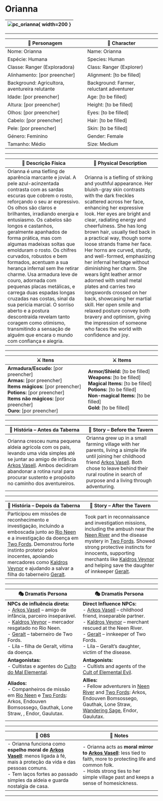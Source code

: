 # Orianna

| ![pc_orianna](assets/pc/pc_orianna.jpg){ width=200 } |
| ---------------------------------------------------- |

---

| **🧙 Personagem**            | **🧙 Character**           |
| ---------------------------- | -------------------------- |
| Nome: Orianna           | Name:  Orianna        |
| Espécie: Humana | Species: Human |
| Classe: Ranger (Exploradora) | Class: Ranger (Explorer) |
| Alinhamento: [por preencher] | Alignment: [to be filled]  |
| Background: Agricultora, aventureira relutante | Background: Farmer, reluctant adventurer |
| Idade: [por preencher] | Age: [to be filled] |
| Altura: [por preencher] | Height: [to be filled] |
| Olhos: [por preencher] | Eyes: [to be filled] |
| Cabelo: [por preencher] | Hair: [to be filled] |
| Pele: [por preencher] | Skin: [to be filled] |
| Género: Feminino | Gender: Female |
| Tamanho: Médio | Size: Medium |

---

| **📜 Descrição Física** | **📜 Physical Description** |
| ----------------------- | --------------------------- |
| Orianna é uma tiefling de aparência marcante e jovial. A pele azul-acinzentada contrasta com as sardas escuras que cobrem o rosto, reforçando o seu ar expressivo. Os olhos são claros e brilhantes, irradiando energia e entusiasmo. Os cabelos são longos e castanhos, geralmente apanhados de forma prática, mas com algumas madeixas soltas que emolduram o rosto. Os chifres curvados, robustos e bem formados, acentuam a sua herança infernal sem lhe retirar charme. Usa armadura leve de couro, adornada com pequenas placas metálicas, e carrega duas espadas longas cruzadas nas costas, sinal da sua perícia marcial. O sorriso aberto e a postura descontraída revelam tanto coragem como otimismo, transmitindo a sensação de alguém que encara o mundo com confiança e alegria. | Orianna is a tiefling of striking and youthful appearance. Her bluish-gray skin contrasts with the dark freckles scattered across her face, enhancing her expressive look. Her eyes are bright and clear, radiating energy and cheerfulness. She has long brown hair, usually tied back in a practical way, though some loose strands frame her face. Her horns are curved, sturdy, and well-formed, emphasizing her infernal heritage without diminishing her charm. She wears light leather armor adorned with small metal plates and carries two longswords crossed on her back, showcasing her martial skill. Her open smile and relaxed posture convey both bravery and optimism, giving the impression of someone who faces the world with confidence and joy. |

---

| **⚔️ Itens**             | **⚔️ Items**                         |
| ---------------------- | ------------------------------ |
| **Armadura/Escudo:** [por preencher] <br>**Armas:** [por preencher] <br>**Items mágicos:** [por preencher] <br>**Potions:** [por preencher] <br>**Items não mágicos:** [por preencher] <br>**Ouro:** [por preencher] | **Armor/Shield:** [to be filled] <br>**Weapons:** [to be filled] <br>**Magical Items:** [to be filled] <br>**Potions:** [to be filled] <br>**Non-magical Items:** [to be filled] <br>**Gold:** [to be filled] |

---

| **📖 História – Antes da Taberna** | **📖 Story – Before the Tavern** |
| ---------------------------------- | -------------------------------- |
| Orianna cresceu numa pequena aldeia agrícola com os pais, levando uma vida simples até se juntar ao amigo de infância [Arkos Vasell](pc_arkos_vasell.md). Ambos decidiram abandonar a rotina rural para procurar sustento e propósito no caminho dos aventureiros. | Orianna grew up in a small farming village with her parents, living a simple life until joining her childhood friend [Arkos Vasell](pc_arkos_vasell.md). Both chose to leave behind their rural routine in search of purpose and a living through adventuring. |

---

| **📖 História – Depois da Taberna** | **📖 Story – After the Tavern** |
| ----------------------------------- | -------------------------------- |
| Participou em missões de reconhecimento e investigação, incluindo a emboscada junto ao [Rio Neen](../adventures/s03_emboscada_nas_margens_do_rio_neem_resumo.md) e a investigação da doença em [Two Fords](../adventures/s04_two_fords_doenca_moinho_summary.md). Demonstrou forte instinto protetor pelos inocentes, apoiando mercadores como [Kaldros Veynor](kaldros_veynor.md) e ajudando a salvar a filha do taberneiro [Geralt](geralt.md). | Took part in reconnaissance and investigation missions, including the ambush near the [Neen River](../adventures/s03_emboscada_nas_margens_do_rio_neem_resumo.md) and the disease mystery in [Two Fords](../adventures/s04_two_fords_doenca_moinho_summary.md). Showed strong protective instincts for innocents, supporting merchants like [Kaldros Veynor](kaldros_veynor.md) and helping save the daughter of innkeeper [Geralt](geralt.md). |

---

| **🎭 Dramatis Persona**                                                                                                                 | **🎭 Dramatis Persona**                                                                                                           |
| --------------------------------------------------------------------------------------------------------------------------------------- | --------------------------------------------------------------------------------------------------------------------------------- |
| **NPCs de influência direta:**  <br>- [Arkos Vasell](pc_arkos_vasell.md) – amigo de infância, parceiro inseparável.<br>- [Kaldros Veynor](kaldros_veynor.md) – mercador resgatado no Rio Neen.<br>- [Geralt](geralt.md) – taberneiro de Two Fords.<br>- Lila – filha de Geralt, vítima da doença. | **Direct Influence NPCs:**  <br>- [Arkos Vasell](pc_arkos_vasell.md) – childhood friend, inseparable partner.<br>- [Kaldros Veynor](kaldros_veynor.md) – merchant rescued at the Neen River.<br>- [Geralt](geralt.md) – innkeeper of Two Fords.<br>- Lila – Geralt’s daughter, victim of the disease. |
| **Antagonistas:**  <br>- Cultistas e agentes do [Culto do Mal Elemental](docs/organizations/-/cults/cult_of_the_elemental_evil.md). | **Antagonists:**  <br>- Cultists and agents of the [Cult of Elemental Evil](docs/organizations/-/cults/cult_of_the_elemental_evil.md). |
| **Aliados:**  <br>- Companheiros de missão em [Rio Neen](../adventures/s03_emboscada_nas_margens_do_rio_neem_resumo.md) e [Two Fords](../adventures/s04_two_fords_doenca_moinho_summary.md): Arkos, Endouven Bomsossego, Gauthak, Lone Straw, , Endor, Gaulutax. | **Allies:**  <br>- Fellow adventurers in [Neen River](../adventures/s03_emboscada_nas_margens_do_rio_neem_resumo.md) and [Two Fords](../adventures/s04_two_fords_doenca_moinho_summary.md): Arkos, Endouven Bomsossego, Gauthak, Lone Straw, [Wandering Sage](pc_wandering_sage.md), Endor, Gaulutax. |

---

| **🔮 OBS** | **🔮 Notes** |
| ---------- | ------------ |
| - Orianna funciona como **espelho moral de [Arkos Vasell](pc_arkos_vasell.md)**: menos ligada à fé, mais à proteção da vida e das pessoas comuns.<br>- Tem laços fortes ao passado simples da aldeia e guarda nostalgia de casa. | - Orianna acts as **moral mirror to [Arkos Vasell](pc_arkos_vasell.md)**: less tied to faith, more to protecting life and common folk.<br>- Holds strong ties to her simple village past and keeps a sense of homesickness. |

---
